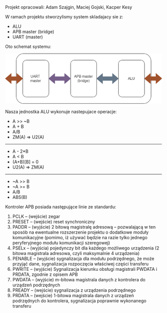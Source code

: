 Projekt opracowali: Adam Szajgin, Maciej Gojski, Kacper Kesy

W ramach projektu stworzylismy system skladajacy sie z: 
- ALU
- APB master (bridge)
- UART (master)

Oto schemat systemu:

<p align="center">
  <img src="/jpg/1.png">
</p>

Nasza jednostka ALU wykonuje nastepujace operacje:
- A >> ~B
- A + B
- A/B
- ZM(A) => U2(A)
----------------
- A - 2*B
- A < B
- (A+B)[B] = 0
- U2(A) => ZM(A)
----------------
- ~A >> B
- ~A >= B
- A/B
- ABS(B)



Kontroler APB posiada następujące linie ze standardu:
1. PCLK – (wejście) zegar
2. PRESET – (wejście) reset synchroniczny
3. PADDR – (wyjście) 2 bitową magistralę adresową – pozwalającą w ten
sposób na ewentualne rozszerzenie projektu o dodatkowe moduły
komunikacyjne (pomimo, iż używać będzie na razie tylko jednego
peryferyjnego modułu komunikacji szeregowej)
4. PSELx – (wyjścia) pojedynczy bit dla każdego możliwego urządzenia
(2 bitowa magistrala adresowa, czyli maksymalnie 4 urządzenia)
5. PENABLE – (wyjście) sygnalizacja dla modułu podrzędnego, że może
przyjąć dane, sygnalizacja rozpoczęcia właściwej części transferu
6. PWRITE – (wyjście) Sygnalizacja kierunku obsługi magistrali PWDATA i
PRDATA, zgodnie z opisem APB
7. PWDATA – (wyjście) m-bitowa magistrala danych z kontrolera do urządzeń
podrzędnych
8. PREADY – (wejście) sygnalizacja z urządzenia podrzędnego
9. PRDATA – (wejście) 1-bitowa magistrala danych z urządzeń podrzędnych do
kontrolera, sygnalizacja poprawnie wykonanego transferu
